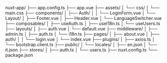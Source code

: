 nuxt-app/
├── app.config.ts
├── app.vue
├── assets/
│   └── css/
│       └── main.css
├── components/
│   ├── Auth/
│   │   └── LoginForm.vue
│   └── Layout/
│       ├── Footer.vue
│       ├── Header.vue
│       └── LanguageSwitcher.vue
├── composables/
│   ├── useAuth.ts
│   ├── useI18n.ts
│   └── useUsers.ts
├── layouts/
│   ├── auth.vue
│   └── default.vue
├── middleware/
│   ├── admin.ts
│   ├── auth.ts
│   └── i18n.ts
├── pages/
│   ├── about.vue
│   ├── auth/
│   │   └── login.vue
│   └── index.vue
├── plugins/
│   ├── axios.ts
│   └── bootstrap.client.ts
├── public/
│   └── locales/
│       ├── en.json
│       └── it.json
├── stores/
│   ├── auth.ts
│   └── users.ts
├── nuxt.config.ts
└── package.json